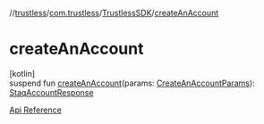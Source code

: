 //[trustless](../../../index.md)/[com.trustless](../index.md)/[TrustlessSDK](index.md)/[createAnAccount](create-an-account.md)

# createAnAccount

[kotlin]\
suspend fun [createAnAccount](create-an-account.md)(params: [CreateAnAccountParams](../../com.trustless.requests.accounts.createAnAccount/-create-an-account-params/index.md)): [StaqAccountResponse](../../com.trustless.requests.accounts/-staq-account-response/index.md)

[Api Reference](https://developer.finto.io/docs/apis/accounts#/Accounts/Create%20an%20account)

